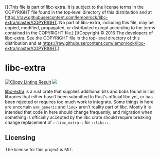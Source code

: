 [](This file is part of libc-extra. It is subject to the license terms in the COPYRIGHT file found in the top-level directory of this distribution and at https://raw.githubusercontent.com/lemonrock/libc-extra/master/COPYRIGHT. No part of libc-extra, including this file, may be copied, modified, propagated, or distributed except according to the terms contained in the COPYRIGHT file.)
[](Copyright © 2016 The developers of libc-extra. See the COPYRIGHT file in the top-level directory of this distribution and at https://raw.githubusercontent.com/lemonrock/libc-extra/master/COPYRIGHT.)

# libc-extra

[![Clippy Linting Result](https://clippy.bashy.io/github/lemonrock/libc-extra/master/badge.svg?style=plastic)](https://clippy.bashy.io/github/lemonrock/libc-extra/master/log) [![](https://img.shields.io/badge/Code%20Style-rustfmt-brightgreen.svg?style=plastic)](https://github.com/rust-lang-nursery/rustfmt#configuring-rustfmt)

[libc-extra] is a rust crate that supplies additional bits and bobs found in libc libraries that either hasn't been submitted to Rust's official libc yet, or has been rejected or requires too much work to integrate. Some things in here are uncertain `asm_generic` and `linux` aren't reallty part of libc. Mostly it is intended that code in here should change frequently, and migration when something is officially accepted by the libc crate should require breaking change replacement of `::libc_extra::` for `::libc::`.


## Licensing

The license for this project is MIT.

[libc-extra]: https://github.com/lemonrock/libc-extra "libc-extra GitHub page"
